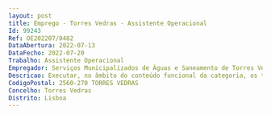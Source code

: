 ```yaml
--- 
layout: post
title: Emprego - Torres Vedras - Assistente Operacional
Id: 99243
Ref: OE202207/0482
DataAbertura: 2022-07-13
DataFecho: 2022-07-20
Trabalho: Assistente Operacional
Empregador: Serviços Municipalizados de Águas e Saneamento de Torres Vedras
Descricao: Executar, no âmbito do conteúdo funcional da categoria, os trabalhos necessários à manutenção e bom funcionamento dos equipamentos destinados ao armazenamento e adução de água e elevação de esgotos, à deteção e localização de fugas de água  e à realização de leituras diárias dos volumes de água aduzido, bem como conduzir veículos sempre que necessário para a satisfação das necessidades do serviço, desde que devidamente habilitado para o efeito, no âmbito das atribuições da Unidade de Operações de água e águas Residuais da Divisão de Exploração de Água e Saneamento destes SMAS.
CodigoPostal: 2560-270 TORRES VEDRAS
Concelho: Torres Vedras
Distrito: Lisboa
--- 
```

